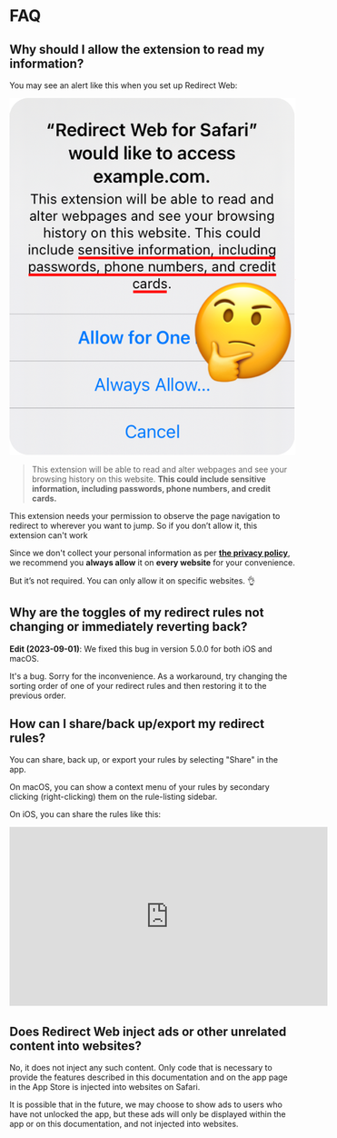 # FAQ

## Why should I allow the extension to read my information?

You may see an alert like this when you set up Redirect Web:

![](./assets/prepareExtensionPermissionAlert@3x.png ':size=200')

> This extension will be able to read and alter webpages and see your browsing history on this website. **This could include sensitive information, including passwords, phone numbers, and credit cards.**

This extension needs your permission to observe the page navigation to redirect to wherever you want to jump. So if you don’t allow it, this extension can't work

Since we don't collect your personal information as per **[the privacy policy](./privacy-policy)**, we recommend you **always allow** it on **every website** for your convenience.

But it’s not required. You can only allow it on specific websites. 👌

## Why are the toggles of my redirect rules not changing or immediately reverting back?

**Edit (2023-09-01)**: We fixed this bug in version 5.0.0 for both iOS and macOS.

It's a bug. Sorry for the inconvenience. As a workaround, try changing the sorting order of one of your redirect rules and then restoring it to the previous order.

## How can I share/back up/export my redirect rules?

You can share, back up, or export your rules by selecting "Share" in the app.

On macOS, you can show a context menu of your rules by secondary clicking (right-clicking) them on the rule-listing sidebar.

On iOS, you can share the rules like this:

<iframe width="560" height="315" src="https://www.youtube.com/embed/uQ6-SLEMlT4" title="YouTube video player" frameborder="0" allow="accelerometer; autoplay; clipboard-write; encrypted-media; gyroscope; picture-in-picture; web-share" allowfullscreen></iframe>

## Does Redirect Web inject ads or other unrelated content into websites?

No, it does not inject any such content. Only code that is necessary to provide the features described in this documentation and on the app page in the App Store is injected into websites on Safari.

It is possible that in the future, we may choose to show ads to users who have not unlocked the app, but these ads will only be displayed within the app or on this documentation, and not injected into websites.
